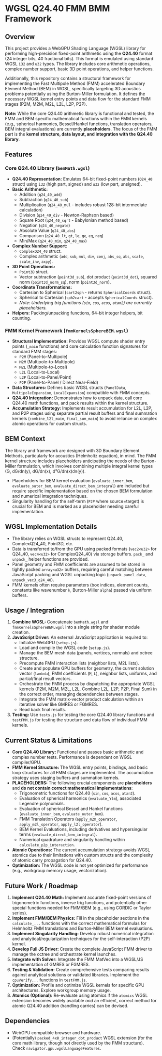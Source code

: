 # WGSL Q24.40 FMM BMM Framework

## Overview

This project provides a WebGPU Shading Language (WGSL) library for performing high-precision fixed-point arithmetic using the **Q24.40** format (24 integer bits, 40 fractional bits). This format is emulated using standard WGSL `i32` and `u32` types. The library includes core arithmetic operations, complex number support, basic 3D point operations, and helper functions.

Additionally, this repository contains a structural framework for implementing the Fast Multipole Method (FMM) accelerated Boundary Element Method (BEM) in WGSL, specifically targeting 3D acoustics problems potentially using the Burton-Miller formulation. It defines the necessary WGSL kernel entry points and data flow for the standard FMM stages (P2M, M2M, M2L, L2L, L2P, P2P).

**Note:** While the core Q24.40 arithmetic library is functional and tested, the FMM and BEM specific mathematical functions within the FMM kernels (e.g., spherical harmonics, Bessel/Hankel functions, translation operators, BEM integral evaluations) are currently **placeholders**. The focus of the FMM part is the **kernel structure, data layout, and integration with the Q24.40 library**.

## Features

### Core Q24.40 Library (`bemMath.wgsl`)

*   **Q24.40 Representation:** Emulates 64-bit fixed-point numbers (`Q24_40` struct) using `i32` (high part, signed) and `u32` (low part, unsigned).
*   **Basic Arithmetic:**
    *   Addition (`q24_40_add`)
    *   Subtraction (`q24_40_sub`)
    *   Multiplication (`q24_40_mul` - includes robust 128-bit intermediate calculation)
    *   Division (`q24_40_div` - Newton-Raphson based)
    *   Square Root (`q24_40_sqrt` - Babylonian method based)
    *   Negation (`q24_40_negate`)
    *   Absolute Value (`q24_40_abs`)
    *   Comparison (`q24_40_lt`, `gt`, `le`, `ge`, `eq`, `neq`)
    *   Min/Max (`q24_40_min`, `q24_40_max`)
*   **Complex Number Support:**
    *   `ComplexQ24_40` struct.
    *   Complex arithmetic (`add`, `sub`, `mul`, `div`, `conj`, `abs_sq`, `abs`, `scale`, `scale_inv`, `axpy`).
*   **3D Point Operations:**
    *   `Point3D` struct.
    *   Vector subtraction (`point3d_sub`), dot product (`point3d_dot`), squared norm (`point3d_norm_sq`), norm (`point3d_norm`).
*   **Coordinate Transformations:**
    *   Cartesian to Spherical (`cart2sph` - returns `SphericalCoords` struct).
    *   Spherical to Cartesian (`sph2cart` - accepts `SphericalCoords` struct).
    *   *Note: Underlying trig functions (`sin`, `cos`, `acos`, `atan2`) are currently placeholders.*
*   **Helpers:** Packing/unpacking functions, 64-bit integer helpers, bit counting.

### FMM Kernel Framework (`fmmKernelsSphereBEM.wgsl`)

*   **Structural Implementation:** Provides WGSL compute shader entry points (`_main` functions) and core calculation function signatures for standard FMM stages:
    *   `P2M` (Panel-to-Multipole)
    *   `M2M` (Multipole-to-Multipole)
    *   `M2L` (Multipole-to-Local)
    *   `L2L` (Local-to-Local)
    *   `L2P` (Local-to-Panel/Point)
    *   `P2P` (Panel-to-Panel / Direct Near-Field)
*   **Data Structures:** Defines basic WGSL structs (`PanelData`, `MultipoleExpansion`, `LocalExpansion`) compatible with FMM concepts.
*   **Q24.40 Integration:** Demonstrates how to unpack data, call core Q24.40 math functions, and pack results within the kernel structure.
*   **Accumulation Strategy:** Implements result accumulation for L2L, L2P, and P2P stages using separate partial result buffers and final summation kernels (`combine_l2l_main`, `final_sum_main`) to avoid reliance on complex atomic operations for custom structs.

## BEM Context

The library and framework are designed with 3D Boundary Element Methods, particularly for acoustics (Helmholtz equation), in mind. The FMM kernel structure includes placeholders anticipating the needs of the Burton-Miller formulation, which involves combining multiple integral kernel types (G, dG/dn(y), dG/dn(x), d²G/dn(x)dn(y)).

*   Placeholders for BEM kernel evaluation (`evaluate_inner_bem`, `evaluate_outer_bem`, `evaluate_direct_bem_integral`) are included but require specific implementation based on the chosen BEM formulation and numerical integration techniques.
*   Singularity handling for the self-term (`P2P` where source=target) is crucial for BEM and is marked as a placeholder needing careful implementation.

## WGSL Implementation Details

*   The library relies on WGSL structs to represent Q24.40, ComplexQ24_40, Point3D, etc.
*   Data is transferred to/from the GPU using packed formats (`vec2<u32>` for Q24_40, `vec4<u32>` for ComplexQ24_40) via storage buffers. `pack_` and `unpack_` helper functions are provided.
*   Panel geometry and FMM coefficients are assumed to be stored in tightly packed `array<u32>` buffers, requiring careful matching between JavaScript packing and WGSL unpacking logic (`unpack_panel_data`, `unpack_vec3_q24_40`).
*   FMM kernels often require parameters (box indices, element counts, constants like wavenumber `k`, Burton-Miller `alpha`) passed via uniform buffers.

## Usage / Integration

1.  **Combine WGSL:** Concatenate `bemMath.wgsl` and `fmmKernelsSphereBEM.wgsl` into a single string for shader module creation.
2.  **JavaScript Driver:** An external JavaScript application is required to:
    *   Initialize WebGPU (`setup.js`).
    *   Load and compile the WGSL code (`setup.js`).
    *   Manage the BEM mesh data (panels, vertices, normals) and octree structure.
    *   Precompute FMM interaction lists (neighbor lists, M2L lists).
    *   Create and populate GPU buffers for geometry, the current solution vector (`lambda`), FMM coefficients (`M`, `L`), neighbor lists, uniforms, and partial/final result vectors.
    *   Orchestrate the FMM process by dispatching the appropriate WGSL kernels (P2M, M2M, M2L, L2L, Combine L2L, L2P, P2P, Final Sum) in the correct order, managing dependencies between stages.
    *   Integrate the FMM matrix-vector product calculation within an iterative solver like GMRES or FGMRES.
    *   Read back final results.
3.  **Testing:** Use `tests.js` for testing the core Q24.40 library functions and `testFMM.js` for testing the structure and data flow of individual FMM kernels.

## Current Status & Limitations

*   **Core Q24.40 Library:** Functional and passes basic arithmetic and complex number tests. Performance is dependent on WGSL compiler/GPU.
*   **FMM Kernel Structure:** The WGSL entry points, bindings, and basic loop structures for all FMM stages are implemented. The accumulation strategy uses staging buffers and summation kernels.
*   **PLACEHOLDERS:** The following crucial components are **placeholders** and **do not contain correct mathematical implementations**:
    *   Trigonometric functions for Q24.40 (`sin`, `cos`, `acos`, `atan2`).
    *   Evaluation of spherical harmonics (`evaluate_Ylm`), associated Legendre polynomials.
    *   Evaluation of spherical Bessel and Hankel functions (`evaluate_inner_bem`, `evaluate_outer_bem`).
    *   FMM Translation Operators (`apply_m2m_operator`, `apply_m2l_operator`, `apply_l2l_operator`).
    *   BEM Kernel Evaluations, including derivatives and hypersingular terms (`evaluate_direct_bem_integral`).
    *   Numerical quadrature and singularity handling within `calculate_p2p_interaction`.
*   **Atomic Operations:** The current accumulation strategy avoids WGSL atomics due to their limitations with custom structs and the complexity of atomic carry propagation for Q24.40.
*   **Optimization:** The WGSL code is not yet optimized for performance (e.g., workgroup memory usage, vectorization).

## Future Work / Roadmap

1.  **Implement Q24.40 Math:** Implement accurate fixed-point versions of trigonometric functions, inverse trig functions, and potentially other special functions needed for FMM/BEM (e.g., using CORDIC or Taylor series).
2.  **Implement FMM/BEM Physics:** Fill in the placeholder sections in the `calculate_...` functions with the correct mathematical formulas for Helmholtz FMM translations and Burton-Miller BEM kernel evaluations.
3.  **Implement Singularity Handling:** Develop robust numerical integration and analytical/regularization techniques for the self-interaction (P2P) kernel.
4.  **Develop Full JS Driver:** Create the complete JavaScript FMM driver to manage the octree and orchestrate kernel launches.
5.  **Integrate with Solver:** Integrate the FMM MatVec into a WGSL/JS implementation of GMRES or FGMRES.
6.  **Testing & Validation:** Create comprehensive tests comparing results against analytical solutions or validated libraries. Implement the `cpuVerify...` functions in `testFMM.js`.
7.  **Optimization:** Profile and optimize WGSL kernels for specific GPU architectures. Explore workgroup memory usage.
8.  **Atomics (Optional):** Re-evaluate using atomics if the `atomics` WGSL extension becomes widely available *and* an efficient, correct method for atomic Q24.40 addition (handling carries) can be devised.

## Dependencies

*   WebGPU compatible browser and hardware.
*   (Potentially) `packed_4x8_integer_dot_product` WGSL extension (for the core math library, though not directly used by the FMM structure). Check `navigator.gpu.wgslLanguageFeatures`.
